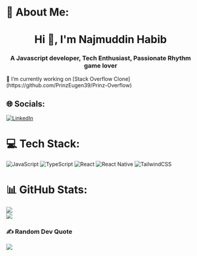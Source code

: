 # 💫 About Me:
<h1 align="center">Hi 👋, I'm Najmuddin Habib</h1>
<h3 align="center">A Javascript developer, Tech Enthusiast, Passionate Rhythm game lover</h3>
🔭 I’m currently working on [Stack Overflow Clone](https://github.com/PrinzEugen39/Prinz-Overflow)


## 🌐 Socials:
[![LinkedIn](https://img.shields.io/badge/LinkedIn-%230077B5.svg?logo=linkedin&logoColor=white)](https://linkedin.com/in/https://www.linkedin.com/in/najmuddin-habib/) 

# 💻 Tech Stack:
![JavaScript](https://img.shields.io/badge/javascript-%23323330.svg?style=for-the-badge&logo=javascript&logoColor=%23F7DF1E) ![TypeScript](https://img.shields.io/badge/typescript-%23007ACC.svg?style=for-the-badge&logo=typescript&logoColor=white) ![React](https://img.shields.io/badge/react-%2320232a.svg?style=for-the-badge&logo=react&logoColor=%2361DAFB) ![React Native](https://img.shields.io/badge/react_native-%2320232a.svg?style=for-the-badge&logo=react&logoColor=%2361DAFB) ![TailwindCSS](https://img.shields.io/badge/tailwindcss-%2338B2AC.svg?style=for-the-badge&logo=tailwind-css&logoColor=white)
# 📊 GitHub Stats:

![](https://github-readme-stats.vercel.app/api/top-langs/?username=PrinzEugen39&theme=gotham&hide_border=true&include_all_commits=true&count_private=true&layout=compact)<br/>
![](https://github-readme-streak-stats.herokuapp.com/?user=PrinzEugen39&theme=gotham&hide_border=true)<br/>

### ✍️ Random Dev Quote
![](https://quotes-github-readme.vercel.app/api?type=horizontal&theme=radical)

<!-- Proudly created with GPRM ( https://gprm.itsvg.in ) -->
